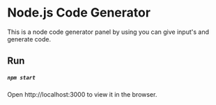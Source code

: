 # Node.js Code Generator     

This is a node code generator panel by using you can give input's and generate code.

## Run
##### `npm start`
 
 Open http://localhost:3000 to view it in the browser.
